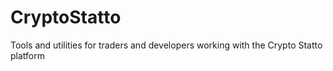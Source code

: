 # CryptoStatto
Tools and utilities for traders and developers working with the Crypto Statto platform
